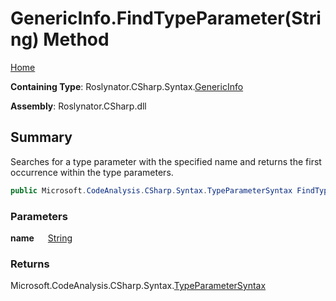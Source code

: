 # GenericInfo\.FindTypeParameter\(String\) Method

[Home](../../../../../README.md)

**Containing Type**: Roslynator\.CSharp\.Syntax\.[GenericInfo](../README.md)

**Assembly**: Roslynator\.CSharp\.dll

## Summary

Searches for a type parameter with the specified name and returns the first occurrence within the type parameters\.

```csharp
public Microsoft.CodeAnalysis.CSharp.Syntax.TypeParameterSyntax FindTypeParameter(string name)
```

### Parameters

**name** &emsp; [String](https://docs.microsoft.com/en-us/dotnet/api/system.string)

### Returns

Microsoft\.CodeAnalysis\.CSharp\.Syntax\.[TypeParameterSyntax](https://docs.microsoft.com/en-us/dotnet/api/microsoft.codeanalysis.csharp.syntax.typeparametersyntax)

